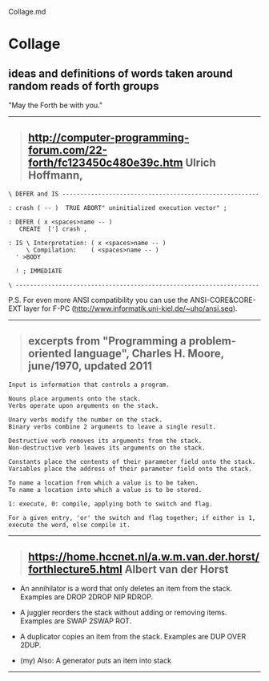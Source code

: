 Collage.md

# Collage

## ideas and definitions of words taken around random reads of forth groups

"May the Forth be with you."

---

> ## http://computer-programming-forum.com/22-forth/fc123450c480e39c.htm Ulrich Hoffmann,
```
\ DEFER and IS -------------------------------------------------------

: crash ( -- )  TRUE ABORT" uninitialized execution vector" ;

: DEFER ( x <spaces>name -- )
   CREATE  ['] crash ,

: IS \ Interpretation: ( x <spaces>name -- )
     \ Compilation:    ( <spaces>name -- )
  ' >BODY  

  ! ; IMMEDIATE

\ --------------------------------------------------------------------
```
P.S. For even more ANSI compatibility you can use the ANSI-CORE&CORE-EXT layer for F-PC (http://www.informatik.uni-kiel.de/~uho/ansi.seq).

---
> ## excerpts from "Programming a problem-oriented language", Charles H. Moore, june/1970, updated 2011

    Input is information that controls a program.
    
    Nouns place arguments onto the stack.
    Verbs operate upon arguments on the stack.

    Unary verbs modify the number on the stack.
    Binary verbs combine 2 arguments to leave a single result.

    Destructive verb removes its arguments from the stack.
    Non-destructive verb leaves its arguments on the stack.

    Constants place the contents of their parameter field onto the stack.
    Variables place the address of their parameter field onto the stack.
    
    To name a location from which a value is to be taken.
    To name a location into which a value is to be stored.

    1: execute, 0: compile, applying both to switch and flag. 
   
    For a given entry, 'or' the switch and flag together; if either is 1, execute the word, else compile it.


---
> ## https://home.hccnet.nl/a.w.m.van.der.horst/forthlecture5.html Albert van der Horst

- An annihilator is a word that only deletes an item from the stack.
Examples are DROP 2DROP NIP RDROP.

- A juggler reorders the stack without adding or removing items.
Examples are SWAP 2SWAP ROT.

- A duplicator copies an item from the stack.  Examples are DUP OVER
2DUP.

- (my) Also: A generator puts an item into stack
---
